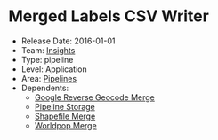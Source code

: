 # Merged Labels CSV Writer
* Release Date: 2016-01-01
* Team: [Insights](../teams/insights.md)
* Type: pipeline
* Level: Application
* Area: [Pipelines](../areas/pipelines.png)
* Dependents:
  * [Google Reverse Geocode Merge](google-reverse-geocode-merge.md)
  * [Pipeline Storage](pipeline-storage.md)
  * [Shapefile Merge](shapefile-merge.md)
  * [Worldpop Merge](worldpop-merge.md)
